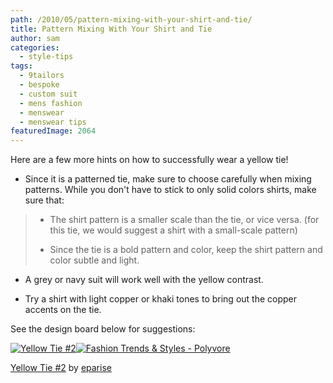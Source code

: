 ```yaml
---
path: /2010/05/pattern-mixing-with-your-shirt-and-tie/
title: Pattern Mixing With Your Shirt and Tie
author: sam
categories: 
  - style-tips
tags: 
  - 9tailors
  - bespoke
  - custom suit
  - mens fashion
  - menswear
  - menswear tips
featuredImage: 2064
---
```

Here are a few more hints on how to successfully wear a yellow tie!

*   Since it is a patterned tie, make sure to choose carefully when mixing patterns. While you don't have to stick to only solid colors shirts, make sure that:

> *   The shirt pattern is a smaller scale than the tie, or vice versa. (for this tie, we would suggest a shirt with a small-scale pattern)
> 
> *   Since the tie is a bold pattern and color, keep the shirt pattern and color subtle and light.

*   A grey or navy suit will work well with the yellow contrast.

*   Try a shirt with light copper or khaki tones to bring out the copper accents on the tie.

See the design board below for suggestions:

[![Yellow Tie #2](http://www.polyvore.com/cgi/img-set/BQcDAAAAAwoDanBnAAAABC5vdXQKFmlDV2p2M3RxM3hHRGN6Zkd5SlYzLWcAAAACaWQKAWUAAAAEc2l6ZQ.jpg "Yellow Tie #2")](http://www.polyvore.com/yellow_tie/set?.embedder=1591450&.mid=embed&id=19139709)[![Fashion Trends & Styles - Polyvore](http://cdn.polyvore.com/rsrc/img/logo_embed_alt_63x21.png "Fashion Trends & Styles - Polyvore")](http://www.polyvore.com/)

[Yellow Tie #2](http://www.polyvore.com/yellow_tie/set?.embedder=1591450&.mid=embed&id=19139709) by [eparise](http://www.polyvore.com/cgi/profile?.embedder=1591450&.mid=embed&id=1591450)